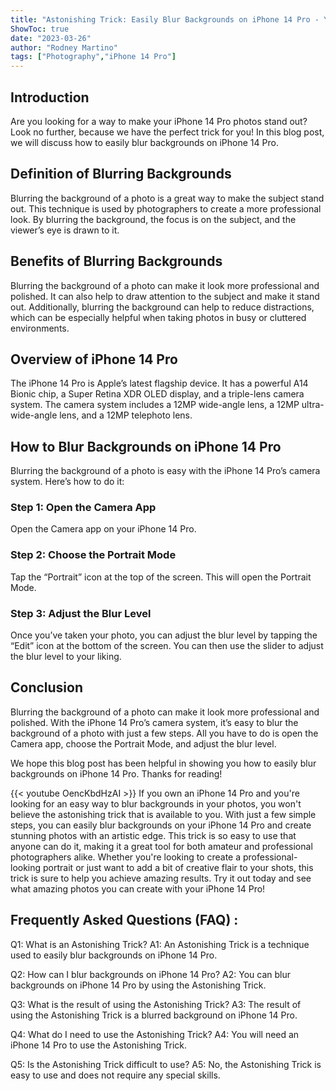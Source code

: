 ```yaml
---
title: "Astonishing Trick: Easily Blur Backgrounds on iPhone 14 Pro - You Won't Believe What Happens Next!"
ShowToc: true 
date: "2023-03-26"
author: "Rodney Martino" 
tags: ["Photography","iPhone 14 Pro"]
---
```

## Introduction

Are you looking for a way to make your iPhone 14 Pro photos stand out? Look no further, because we have the perfect trick for you! In this blog post, we will discuss how to easily blur backgrounds on iPhone 14 Pro. 

## Definition of Blurring Backgrounds

Blurring the background of a photo is a great way to make the subject stand out. This technique is used by photographers to create a more professional look. By blurring the background, the focus is on the subject, and the viewer’s eye is drawn to it. 

## Benefits of Blurring Backgrounds

Blurring the background of a photo can make it look more professional and polished. It can also help to draw attention to the subject and make it stand out. Additionally, blurring the background can help to reduce distractions, which can be especially helpful when taking photos in busy or cluttered environments. 

## Overview of iPhone 14 Pro

The iPhone 14 Pro is Apple’s latest flagship device. It has a powerful A14 Bionic chip, a Super Retina XDR OLED display, and a triple-lens camera system. The camera system includes a 12MP wide-angle lens, a 12MP ultra-wide-angle lens, and a 12MP telephoto lens. 

## How to Blur Backgrounds on iPhone 14 Pro

Blurring the background of a photo is easy with the iPhone 14 Pro’s camera system. Here’s how to do it: 

### Step 1: Open the Camera App

Open the Camera app on your iPhone 14 Pro. 

### Step 2: Choose the Portrait Mode

Tap the “Portrait” icon at the top of the screen. This will open the Portrait Mode. 

### Step 3: Adjust the Blur Level

Once you’ve taken your photo, you can adjust the blur level by tapping the “Edit” icon at the bottom of the screen. You can then use the slider to adjust the blur level to your liking. 

## Conclusion

Blurring the background of a photo can make it look more professional and polished. With the iPhone 14 Pro’s camera system, it’s easy to blur the background of a photo with just a few steps. All you have to do is open the Camera app, choose the Portrait Mode, and adjust the blur level. 

We hope this blog post has been helpful in showing you how to easily blur backgrounds on iPhone 14 Pro. Thanks for reading!

{{< youtube OencKbdHzAI >}} 
If you own an iPhone 14 Pro and you're looking for an easy way to blur backgrounds in your photos, you won't believe the astonishing trick that is available to you. With just a few simple steps, you can easily blur backgrounds on your iPhone 14 Pro and create stunning photos with an artistic edge. This trick is so easy to use that anyone can do it, making it a great tool for both amateur and professional photographers alike. Whether you're looking to create a professional-looking portrait or just want to add a bit of creative flair to your shots, this trick is sure to help you achieve amazing results. Try it out today and see what amazing photos you can create with your iPhone 14 Pro!

## Frequently Asked Questions (FAQ) :
Q1: What is an Astonishing Trick?
A1: An Astonishing Trick is a technique used to easily blur backgrounds on iPhone 14 Pro.

Q2: How can I blur backgrounds on iPhone 14 Pro?
A2: You can blur backgrounds on iPhone 14 Pro by using the Astonishing Trick.

Q3: What is the result of using the Astonishing Trick?
A3: The result of using the Astonishing Trick is a blurred background on iPhone 14 Pro.

Q4: What do I need to use the Astonishing Trick?
A4: You will need an iPhone 14 Pro to use the Astonishing Trick.

Q5: Is the Astonishing Trick difficult to use?
A5: No, the Astonishing Trick is easy to use and does not require any special skills.


